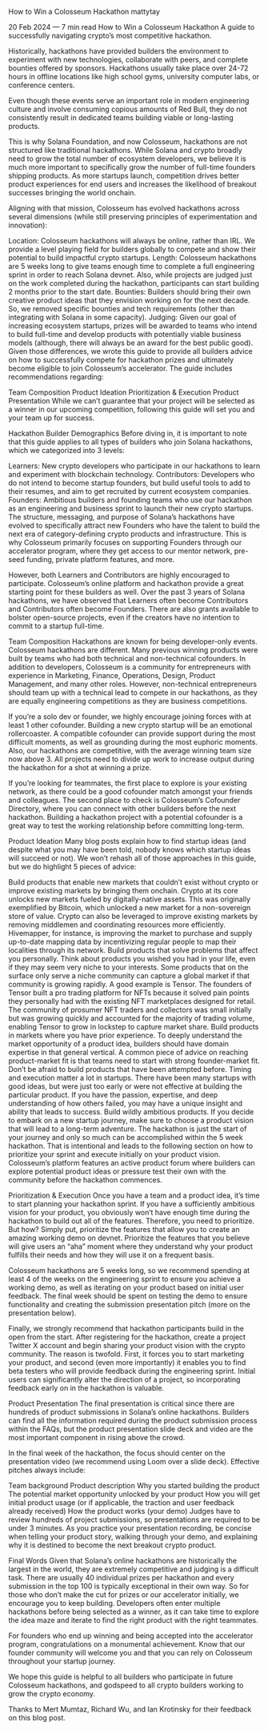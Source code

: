 How to Win a Colosseum Hackathon
mattytay

20 Feb 2024 — 7 min read
How to Win a Colosseum Hackathon
A guide to successfully navigating crypto’s most competitive hackathon.

Historically, hackathons have provided builders the environment to experiment with new technologies, collaborate with peers, and complete bounties offered by sponsors. Hackathons usually take place over 24-72 hours in offline locations like high school gyms, university computer labs, or conference centers.

Even though these events serve an important role in modern engineering culture and involve consuming copious amounts of Red Bull, they do not consistently result in dedicated teams building viable or long-lasting products.

This is why Solana Foundation, and now Colosseum, hackathons are not structured like traditional hackathons. While Solana and crypto broadly need to grow the total number of ecosystem developers, we believe it is much more important to specifically grow the number of full-time founders shipping products. As more startups launch, competition drives better product experiences for end users and increases the likelihood of breakout successes bringing the world onchain.

Aligning with that mission, Colosseum has evolved hackathons across several dimensions (while still preserving principles of experimentation and innovation):

Location: Colosseum hackathons will always be online, rather than IRL. We provide a level playing field for builders globally to compete and show their potential to build impactful crypto startups.
Length: Colosseum hackathons are 5 weeks long to give teams enough time to complete a full engineering sprint in order to reach Solana devnet. Also, while projects are judged just on the work completed during the hackathon, participants can start building 2 months prior to the start date.
Bounties: Builders should bring their own creative product ideas that they envision working on for the next decade. So, we removed specific bounties and tech requirements (other than integrating with Solana in some capacity).
Judging: Given our goal of increasing ecosystem startups, prizes will be awarded to teams who intend to build full-time and develop products with potentially viable business models (although, there will always be an award for the best public good).
Given those differences, we wrote this guide to provide all builders advice on how to successfully compete for hackathon prizes and ultimately become eligible to join Colosseum’s accelerator. The guide includes recommendations regarding:

Team Composition
Product Ideation
Prioritization & Execution
Product Presentation
While we can’t guarantee that your project will be selected as a winner in our upcoming competition, following this guide will set you and your team up for success.

Hackathon Builder Demographics 
Before diving in, it is important to note that this guide applies to all types of builders who join Solana hackathons, which we categorized into 3 levels:

Learners: New crypto developers who participate in our hackathons to learn and experiment with blockchain technology.
Contributors: Developers who do not intend to become startup founders, but build useful tools to add to their resumes, and aim to get recruited by current ecosystem companies.
Founders: Ambitious builders and founding teams who use our hackathon as an engineering and business sprint to launch their new crypto startups.
The structure, messaging, and purpose of Solana’s hackathons have evolved to specifically attract new Founders who have the talent to build the next era of category-defining crypto products and infrastructure. This is why Colosseum primarily focuses on supporting Founders through our accelerator program, where they get access to our mentor network, pre-seed funding, private platform features, and more.

However, both Learners and Contributors are highly encouraged to participate. Colosseum’s online platform and hackathon provide a great starting point for these builders as well. Over the past 3 years of Solana hackathons, we have observed that Learners often become Contributors and Contributors often become Founders. There are also grants available to bolster open-source projects, even if the creators have no intention to commit to a startup full-time.

Team Composition
Hackathons are known for being developer-only events. Colosseum hackathons are different. Many previous winning products were built by teams who had both technical and non-technical cofounders. In addition to developers, Colosseum is a community for entrepreneurs with experience in Marketing, Finance, Operations, Design, Product Management, and many other roles. However, non-technical entrepreneurs should team up with a technical lead to compete in our hackathons, as they are equally engineering competitions as they are business competitions.

If you’re a solo dev or founder, we highly encourage joining forces with at least 1 other cofounder. Building a new crypto startup will be an emotional rollercoaster. A compatible cofounder can provide support during the most difficult moments, as well as grounding during the most euphoric moments. Also, our hackathons are competitive, with the average winning team size now above 3. All projects need to divide up work to increase output during the hackathon for a shot at winning a prize.

If you’re looking for teammates, the first place to explore is your existing network, as there could be a good cofounder match amongst your friends and colleagues. The second place to check is Colosseum’s Cofounder Directory, where you can connect with other builders before the next hackathon. Building a hackathon project with a potential cofounder is a great way to test the working relationship before committing long-term.

Product Ideation
Many blog posts explain how to find startup ideas (and despite what you may have been told, nobody knows which startup ideas will succeed or not). We won’t rehash all of those approaches in this guide, but we do highlight 5 pieces of advice:

Build products that enable new markets that couldn’t exist without crypto or improve existing markets by bringing them onchain. Crypto at its core unlocks new markets fueled by digitally-native assets. This was originally exemplified by Bitcoin, which unlocked a new market for a non-sovereign store of value. Crypto can also be leveraged to improve existing markets by removing middlemen and coordinating resources more efficiently. Hivemapper, for instance, is improving the market to purchase and supply up-to-date mapping data by incentivizing regular people to map their localities through its network.
Build products that solve problems that affect you personally. Think about products you wished you had in your life, even if they may seem very niche to your interests. Some products that on the surface only serve a niche community can capture a global market if that community is growing rapidly. A good example is Tensor. The founders of Tensor built a pro trading platform for NFTs because it solved pain points they personally had with the existing NFT marketplaces designed for retail. The community of prosumer NFT traders and collectors was small initially but was growing quickly and accounted for the majority of trading volume, enabling Tensor to grow in lockstep to capture market share.
Build products in markets where you have prior experience. To deeply understand the market opportunity of a product idea, builders should have domain expertise in that general vertical. A common piece of advice on reaching product-market fit is that teams need to start with strong founder-market fit.
Don’t be afraid to build products that have been attempted before. Timing and execution matter a lot in startups. There have been many startups with good ideas, but were just too early or were not effective at building the particular product. If you have the passion, expertise, and deep understanding of how others failed, you may have a unique insight and ability that leads to success.
Build wildly ambitious products. If you decide to embark on a new startup journey, make sure to choose a product vision that will lead to a long-term adventure. The hackathon is just the start of your journey and only so much can be accomplished within the 5 week hackathon. That is intentional and leads to the following section on how to prioritize your sprint and execute initially on your product vision.
Colosseum’s platform features an active product forum where builders can explore potential product ideas or pressure test their own with the community before the hackathon commences.

Prioritization & Execution
Once you have a team and a product idea, it’s time to start planning your hackathon sprint. If you have a sufficiently ambitious vision for your product, you obviously won’t have enough time during the hackathon to build out all of the features. Therefore, you need to prioritize. But how? Simply put, prioritize the features that allow you to create an amazing working demo on devnet. Prioritize the features that you believe will give users an “aha” moment where they understand why your product fulfills their needs and how they will use it on a frequent basis.

Colosseum hackathons are 5 weeks long, so we recommend spending at least 4 of the weeks on the engineering sprint to ensure you achieve a working demo, as well as iterating on your product based on initial user feedback. The final week should be spent on testing the demo to ensure functionality and creating the submission presentation pitch (more on the presentation below).

Finally, we strongly recommend that hackathon participants build in the open from the start. After registering for the hackathon, create a project Twitter X account and begin sharing your product vision with the crypto community. The reason is twofold. First, it forces you to start marketing your product, and second (even more importantly) it enables you to find beta testers who will provide feedback during the engineering sprint. Initial users can significantly alter the direction of a project, so incorporating feedback early on in the hackathon is valuable.

Product Presentation
The final presentation is critical since there are hundreds of product submissions in Solana’s online hackathons. Builders can find all the information required during the product submission process within the FAQs, but the product presentation slide deck and video are the most important component in rising above the crowd.

In the final week of the hackathon, the focus should center on the presentation video (we recommend using Loom over a slide deck). Effective pitches always include:

Team background
Product description
Why you started building the product
The potential market opportunity unlocked by your product
How you will get initial product usage (or if applicable, the traction and user feedback already received)
How the product works (your demo)
Judges have to review hundreds of project submissions, so presentations are required to be under 3 minutes. As you practice your presentation recording, be concise when telling your product story, walking through your demo, and explaining why it is destined to become the next breakout crypto product.

Final Words
Given that Solana’s online hackathons are historically the largest in the world, they are extremely competitive and judging is a difficult task. There are usually 40 individual prizes per hackathon and every submission in the top 100 is typically exceptional in their own way. So for those who don’t make the cut for prizes or our accelerator initially, we encourage you to keep building. Developers often enter multiple hackathons before being selected as a winner, as it can take time to explore the idea maze and iterate to find the right product with the right teammates.

For founders who end up winning and being accepted into the accelerator program, congratulations on a monumental achievement. Know that our founder community will welcome you and that you can rely on Colosseum throughout your startup journey.

We hope this guide is helpful to all builders who participate in future Colosseum hackathons, and godspeed to all crypto builders working to grow the crypto economy.

Thanks to Mert Mumtaz, Richard Wu, and Ian Krotinsky for their feedback on this blog post.